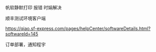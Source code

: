 帆软静默打印 报错 时娟解决

顺丰测试环境客户端

https://qiao.sf-express.com/pages/helpCenter/softwareDetails.html?softwareId=145



订单部署，通知程宇
